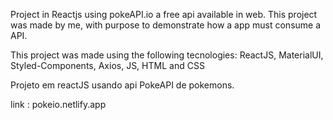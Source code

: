 
Project in Reactjs using pokeAPI.io a free api available in web. 
This project was made by me, with purpose to demonstrate how a app must consume a API.


This project was made using the following tecnologies:
ReactJS,
MaterialUI,
Styled-Components,
Axios, 
JS, HTML and CSS

Projeto em reactJS usando api PokeAPI de pokemons.

link : pokeio.netlify.app






